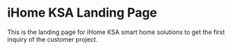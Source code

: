 # iHome KSA Landing Page
This is the landing page for iHome KSA smart home solutions to get the first inquiry of the customer project.
